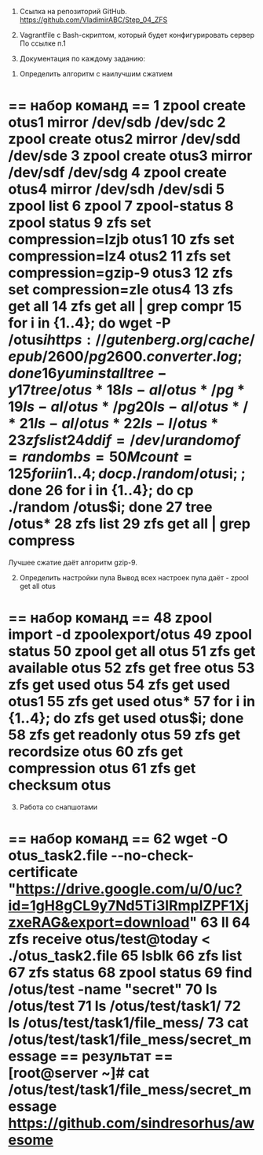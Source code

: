 1. Сcылка на репозиторий GitHub.
https://github.com/VladimirABC/Step_04_ZFS

2. Vagrantfile с Bash-скриптом, который будет конфигурировать сервер
По ссылке п.1

3. Документация по каждому заданию:

1) Определить алгоритм с наилучшим сжатием

== набор команд ==
    1  zpool create otus1 mirror /dev/sdb /dev/sdc
    2  zpool create otus2 mirror /dev/sdd /dev/sde
    3  zpool create otus3 mirror /dev/sdf /dev/sdg
    4  zpool create otus4 mirror /dev/sdh /dev/sdi
    5  zpool list
    6  zpool
    7  zpool-status
    8  zpool status
    9  zfs set compression=lzjb otus1
   10  zfs set compression=lz4 otus2
   11  zfs set compression=gzip-9 otus3
   12  zfs set compression=zle otus4
   13  zfs get all 
   14  zfs get all | grep compr
   15  for i in {1..4}; do wget -P /otus$i https://gutenberg.org/cache/epub/2600/pg2600.converter.log; done
   16  yum install tree -y
   17  tree /otus*
   18  ls -al /otus*/pg*
   19  ls -al /otus*/pg
   20  ls -al /otus*/*
   21  ls -al /otus*
   22  ls -l /otus*
   23  zfs list
   24  dd if=/dev/urandom of=random bs=50M count=1
   25  for i in {1..4}; do cp ./random /otus$i; ; done
   26  for i in {1..4}; do cp ./random /otus$i; done
   27  tree /otus*
   28  zfs list
   29  zfs get all | grep compress
===

Лучшее сжатие даёт алгоритм gzip-9.

2) Определить настройки пула
Вывод всех настроек пула даёт - zpool get all otus

== набор команд ==
   48  zpool import -d zpoolexport/otus
   49  zpool status
   50  zpool get all otus
   51  zfs get available otus
   52  zfs get free otus
   53  zfs get used otus
   54  zfs get used otus1
   55  zfs get used otus*
   57  for i in {1..4}; do zfs get used otus$i; done
   58  zfs get readonly otus
   59  zfs get recordsize otus
   60  zfs get compression otus
   61  zfs get checksum otus
===

3) Работа со снапшотами

== набор команд ==
   62  wget -O otus_task2.file --no-check-certificate "https://drive.google.com/u/0/uc?id=1gH8gCL9y7Nd5Ti3IRmplZPF1XjzxeRAG&export=download"
   63  ll
   64  zfs receive otus/test@today < ./otus_task2.file
   65  lsblk
   66  zfs list
   67  zfs status
   68  zpool status
   69  find /otus/test -name "secret" 
   70  ls /otus/test
   71  ls /otus/test/task1/
   72  ls /otus/test/task1/file_mess/
   73  cat /otus/test/task1/file_mess/secret_message 
== результат ==
[root@server ~]# cat /otus/test/task1/file_mess/secret_message 
https://github.com/sindresorhus/awesome
==

